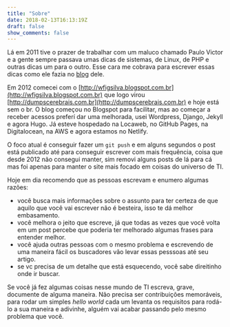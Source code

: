 ```yaml
---
title: "Sobre"
date: 2018-02-13T16:13:19Z
draft: false
show_comments: false
---
```


Lá em 2011 tive o prazer de trabalhar com um maluco chamado Paulo Victor e a gente sempre passava umas dicas de sistemas, de Linux, de PHP e outras dicas um para o outro. Esse cara me cobrava para escrever essas dicas como ele fazia no [blog](http://profpv.blogspot.com) dele. 

Em 2012 comecei com o [http://wfigsilva.blogspot.com.br](http://wfigsilva.blogspot.com.br) que logo virou [http://dumpscerebrais.com.br](http://dumpscerebrais.com.br) e hoje está sem o br. O blog começou no Blogspot para facilitar, mas ao começar a receber acessos preferí dar uma melhorada, usei Wordpress, Django, Jekyll e agora Hugo. Já esteve hospedado na Locaweb, no GitHub Pages, na Digitalocean, na AWS e agora estamos no Netlify.

O foco atual é conseguir fazer um `git push` e em alguns segundos o post está publicado até para conseguir escrever com mais frequência, coisa que desde 2012 não consegui manter, sim removi alguns posts de lá para cá mas foi apenas para manter o site mais focado em coisas do universo de TI.

Hoje em dia recomendo que as pessoas escrevam e enumero algumas razões:

 - você busca mais informações sobre o assunto para ter certeza de que aquilo que você vai escrever não é besteira, isso te dá melhor embasamento.
 - você melhora o jeito que escreve, já que todas as vezes que você volta em um post percebe que poderia ter melhorado algumas frases para entender melhor.
 - você ajuda outras pessoas com o mesmo problema e escrevendo de uma maneira fácil os buscadores vão levar essas pesssoas até seu artigo.
 - se vc precisa de um detalhe que está esquecendo, você sabe direitinho onde ir buscar.

Se você já fez algumas coisas nesse mundo de TI escreva, grave, documente de alguma maneira. Não precisa ser contribuições memoráveis, para rodar um simples *hello world* cada um levanta os requisitos para rodá-lo a sua maneira e adivinhe, alguém vai acabar passando pelo mesmo problema que você.
